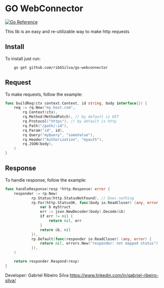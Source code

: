 # GO WebConnector

[![Go Reference](https://pkg.go.dev/badge/github.com/ribGSilva/go-webconnector.svg)](https://pkg.go.dev/github.com/ribGSilva/go-webconnector)

This lib is an easy and re-utilizable way to make http requests

## Install

To install just run:

```ssh
    go get github.com/ribGSilva/go-webconnector
```

## Request

To make requests, follow the example:

```go
func buildReq(ctx context.Context, id string, body interface{}) {
    req := rq.New("my.host.com",
        rq.Context(ctx),
        rq.Method(MethodPatch), // by default is GET
        rq.Protocol("https"), // by default is http
        rq.Path("/path/:id"),
        rq.Param("id", id),
        rq.Query("myQuery", "someValue"),
        rq.Header("Authorization", "myauth"),
        rq.JSON(body),
    )
}
```

## Response

To handle response, follow the example:

```go
func handleResponse(resp *http.Response) error {
	responder := rp.New(
            rp.Status(http.StatusNotFound), // Does nothing
            rp.For(http.StatusOK, func(body io.ReadCloser) (any, error) {
                var b myStruct
                err := json.NewDecoder(body).Decode(&b)
                if err != nil {
                    return nil, err
                }
                return &b, nil
            }),
            rp.Default(func(responder io.ReadCloser) (any, error) {
                return nil, errors.New("responder: not mapped status")
            }),
	)

	return responder.Respond(resp)
}
```

Developer:
Gabriel Ribeiro Silva
https://www.linkedin.com/in/gabriel-ribeiro-silva/